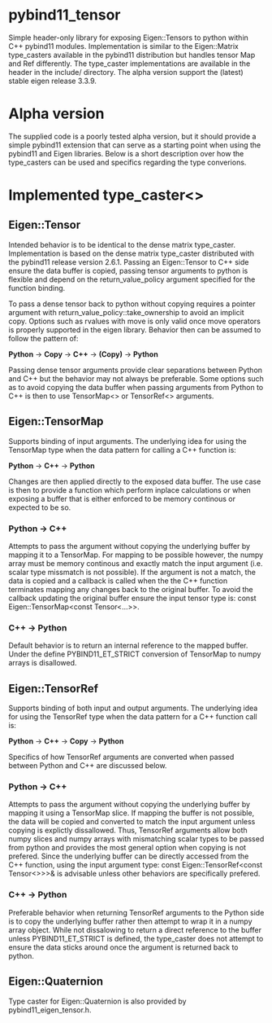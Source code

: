 # pybind11_tensor
Simple header-only library for exposing Eigen::Tensors to python within C++ pybind11 modules. Implementation is similar to the Eigen::Matrix type_casters available in the pybind11 distribution but handles tensor Map and Ref differently. The type_caster implementations are available in the header in the include/ directory. The alpha version support the (latest) stable eigen release 3.3.9.

# Alpha version

The supplied code is a poorly tested alpha version, but it should provide a simple pybind11 extension that can serve as a starting point when using the pybind11 and Eigen libraries. Below is a short description over how the type_casters can be used and specifics regarding the type converions.

# Implemented type_caster<>

## Eigen::Tensor

Intended behavior is to be identical to the dense matrix type_caster. Implementation is based on the dense matrix type_caster distributed with the pybind11 release version 2.6.1. Passing an Eigen::Tensor to C++ side ensure the data buffer is copied, passing tensor arguments to python is flexible and depend on the return_value_policy argument specified for the function binding.
  
To pass a dense tensor back to python without copying requires a pointer argument with return_value_policy::take_ownership to avoid an implicit copy. Options such as rvalues with move is only valid once move operators is properly supported in the eigen library. Behavior then can be assumed to follow the pattern of:

**Python** -> **Copy** -> **C++** -> **(Copy)** -> **Python**

Passing dense tensor arguments provide clear separations between Python and C++ but the behavior may not always be preferable. Some options such as to avoid copying the data buffer when passing arguments from Python to C++ is then to use TensorMap<> or TensorRef<> arguments.

## Eigen::TensorMap

Supports binding of input arguments. The underlying idea for using the TensorMap type when the data pattern for calling a C++ function is:

**Python** -> **C++** -> **Python**

Changes are then applied directly to the exposed data buffer. The use case is then to provide a function which perform inplace calculations or when exposing a buffer that is either enforced to be memory continous or expected to be so.

### Python -> C++

Attempts to pass the argument without copying the underlying buffer by mapping it to a TensorMap. For mapping to be possible however, the numpy array must be memory continous and exactly match the input argument (i.e. scalar type missmatch is not possible). If the argument is not a match, the data is copied and a callback is called when the the C++ function terminates mapping any changes back to the original buffer. To avoid the callback updating the original buffer ensure the input tensor type is: const Eigen::TensorMap<const Tensor<...>>.

### C++ -> Python

Default behavior is to return an internal reference to the mapped buffer. Under the define PYBIND11_ET_STRICT conversion of TensorMap to numpy arrays is disallowed.

## Eigen::TensorRef

Supports binding of both input and output arguments. The underlying idea for using the TensorRef type when the data pattern for a C++ function call is:

**Python** -> **C++** -> **Copy** -> **Python**

Specifics of how TensorRef arguments are converted when passed between Python and C++ are discussed below. 

### Python -> C++

Attempts to pass the argument without copying the underlying buffer by mapping it using a TensorMap slice. If mapping the buffer is not possible, the data will be copied and converted to match the input argument unless copying is explictly dissallowed. Thus, TensorRef arguments allow both numpy slices and numpy arrays with mismatching scalar types to be passed from python and provides the most general option when copying is not prefered. Since the underlying buffer can be directly accessed from the C++ function, using the input argument type: const Eigen::TensorRef<const Tensor<>>>& is advisable unless other behaviors are specifically prefered.

### C++ -> Python

Preferable behavior when returning TensorRef arguments to the Python side is to copy the underlying buffer rather then attempt to wrap it in a numpy array object. While not dissalowing to return a direct reference to the buffer unless PYBIND11_ET_STRICT is defined, the type_caster does not attempt to ensure the data sticks around once the argument is returned back to python. 

## Eigen::Quaternion

Type caster for Eigen::Quaternion is also provided by pybind11_eigen_tensor.h.

